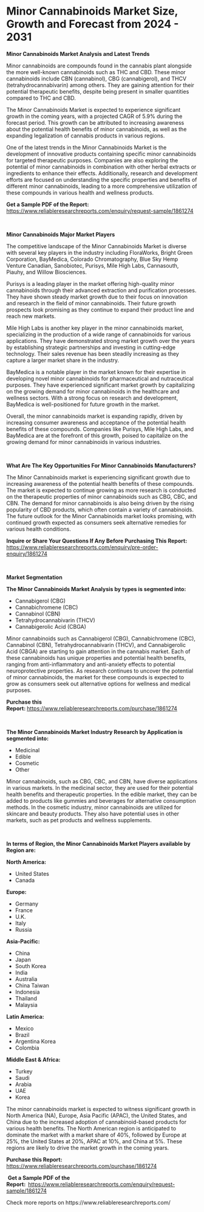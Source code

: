 <p><h1>Minor Cannabinoids Market Size, Growth and Forecast from 2024 - 2031</h1></p><p><strong>Minor Cannabinoids Market Analysis and Latest Trends</strong></p>
<p><p>Minor cannabinoids are compounds found in the cannabis plant alongside the more well-known cannabinoids such as THC and CBD. These minor cannabinoids include CBN (cannabinol), CBG (cannabigerol), and THCV (tetrahydrocannabivarin) among others. They are gaining attention for their potential therapeutic benefits, despite being present in smaller quantities compared to THC and CBD.</p><p>The Minor Cannabinoids Market is expected to experience significant growth in the coming years, with a projected CAGR of 5.9% during the forecast period. This growth can be attributed to increasing awareness about the potential health benefits of minor cannabinoids, as well as the expanding legalization of cannabis products in various regions.</p><p>One of the latest trends in the Minor Cannabinoids Market is the development of innovative products containing specific minor cannabinoids for targeted therapeutic purposes. Companies are also exploring the potential of minor cannabinoids in combination with other herbal extracts or ingredients to enhance their effects. Additionally, research and development efforts are focused on understanding the specific properties and benefits of different minor cannabinoids, leading to a more comprehensive utilization of these compounds in various health and wellness products.</p></p>
<p><strong>Get a Sample PDF of the Report:&nbsp;</strong> <a href="https://www.reliableresearchreports.com/enquiry/request-sample/1861274">https://www.reliableresearchreports.com/enquiry/request-sample/1861274</a></p>
<p>&nbsp;</p>
<p><strong>Minor Cannabinoids Major Market Players</strong></p>
<p><p>The competitive landscape of the Minor Cannabinoids Market is diverse with several key players in the industry including FloraWorks, Bright Green Corporation, BayMedica, Colorado Chromatography, Blue Sky Hemp Venture Canadian, Sanobiotec, Purisys, Mile High Labs, Cannasouth, Piauhy, and Willow Biosciences. </p><p>Purisys is a leading player in the market offering high-quality minor cannabinoids through their advanced extraction and purification processes. They have shown steady market growth due to their focus on innovation and research in the field of minor cannabinoids. Their future growth prospects look promising as they continue to expand their product line and reach new markets.</p><p>Mile High Labs is another key player in the minor cannabinoids market, specializing in the production of a wide range of cannabinoids for various applications. They have demonstrated strong market growth over the years by establishing strategic partnerships and investing in cutting-edge technology. Their sales revenue has been steadily increasing as they capture a larger market share in the industry.</p><p>BayMedica is a notable player in the market known for their expertise in developing novel minor cannabinoids for pharmaceutical and nutraceutical purposes. They have experienced significant market growth by capitalizing on the growing demand for minor cannabinoids in the healthcare and wellness sectors. With a strong focus on research and development, BayMedica is well-positioned for future growth in the market.</p><p>Overall, the minor cannabinoids market is expanding rapidly, driven by increasing consumer awareness and acceptance of the potential health benefits of these compounds. Companies like Purisys, Mile High Labs, and BayMedica are at the forefront of this growth, poised to capitalize on the growing demand for minor cannabinoids in various industries.</p></p>
<p>&nbsp;</p>
<p><strong>What Are The Key Opportunities For Minor Cannabinoids Manufacturers?</strong></p>
<p><p>The Minor Cannabinoids market is experiencing significant growth due to increasing awareness of the potential health benefits of these compounds. The market is expected to continue growing as more research is conducted on the therapeutic properties of minor cannabinoids such as CBG, CBC, and CBN. The demand for minor cannabinoids is also being driven by the rising popularity of CBD products, which often contain a variety of cannabinoids. The future outlook for the Minor Cannabinoids market looks promising, with continued growth expected as consumers seek alternative remedies for various health conditions.</p></p>
<p><strong>Inquire or Share Your Questions If Any Before Purchasing This Report:</strong> <a href="https://www.reliableresearchreports.com/enquiry/pre-order-enquiry/1861274">https://www.reliableresearchreports.com/enquiry/pre-order-enquiry/1861274</a></p>
<p>&nbsp;</p>
<p><strong>Market Segmentation</strong></p>
<p><strong>The Minor Cannabinoids Market Analysis by types is segmented into:</strong></p>
<p><ul><li>Cannabigerol (CBG)</li><li>Cannabichromene (CBC)</li><li>Cannabinol (CBN)</li><li>Tetrahydrocannabivarin (THCV)</li><li>Cannabigerolic Acid (CBGA)</li></ul></p>
<p><p>Minor cannabinoids such as Cannabigerol (CBG), Cannabichromene (CBC), Cannabinol (CBN), Tetrahydrocannabivarin (THCV), and Cannabigerolic Acid (CBGA) are starting to gain attention in the cannabis market. Each of these cannabinoids has unique properties and potential health benefits, ranging from anti-inflammatory and anti-anxiety effects to potential neuroprotective properties. As research continues to uncover the potential of minor cannabinoids, the market for these compounds is expected to grow as consumers seek out alternative options for wellness and medical purposes.</p></p>
<p><strong>Purchase this Report:&nbsp;</strong><a href="https://www.reliableresearchreports.com/purchase/1861274">https://www.reliableresearchreports.com/purchase/1861274</a></p>
<p>&nbsp;</p>
<p><strong>The Minor Cannabinoids Market Industry Research by Application is segmented into:</strong></p>
<p><ul><li>Medicinal</li><li>Edible</li><li>Cosmetic</li><li>Other</li></ul></p>
<p><p>Minor cannabinoids, such as CBG, CBC, and CBN, have diverse applications in various markets. In the medicinal sector, they are used for their potential health benefits and therapeutic properties. In the edible market, they can be added to products like gummies and beverages for alternative consumption methods. In the cosmetic industry, minor cannabinoids are utilized for skincare and beauty products. They also have potential uses in other markets, such as pet products and wellness supplements.</p></p>
<p>&nbsp;</p>
<p><strong>In terms of Region, the Minor Cannabinoids Market Players available by Region are:</strong></p>
<p>
    <p> <strong> North America: </strong>
        <ul>
            <li>United States</li>
            <li>Canada</li>
        </ul>
        </p> 
    <p> <strong> Europe: </strong>
        <ul>
            <li>Germany</li>
            <li>France</li>
            <li>U.K.</li>
            <li>Italy</li>
            <li>Russia</li>
        </ul>
        </p> 
    <p> <strong> Asia-Pacific: </strong>
        <ul>
            <li>China</li>
            <li>Japan</li>
            <li>South Korea</li>
            <li>India</li>
            <li>Australia</li>
            <li>China Taiwan</li>
            <li>Indonesia</li>
            <li>Thailand</li>
            <li>Malaysia</li>
        </ul>
        </p> 
    <p> <strong> Latin America: </strong>
        <ul>
            <li>Mexico</li>
            <li>Brazil</li>
            <li>Argentina Korea</li>
            <li>Colombia</li>
        </ul>
        </p> 
    <p> <strong> Middle East & Africa: </strong>
        <ul>
            <li>Turkey</li>
            <li>Saudi</li>
            <li>Arabia</li>
            <li>UAE</li>
            <li>Korea</li>
        </ul>
    </p>
    </p>
<p><p>The minor cannabinoids market is expected to witness significant growth in North America (NA), Europe, Asia Pacific (APAC), the United States, and China due to the increased adoption of cannabinoid-based products for various health benefits. The North American region is anticipated to dominate the market with a market share of 40%, followed by Europe at 25%, the United States at 20%, APAC at 10%, and China at 5%. These regions are likely to drive the market growth in the coming years.</p></p>
<p><strong>Purchase this Report: </strong><a href="https://www.reliableresearchreports.com/purchase/1861274">https://www.reliableresearchreports.com/purchase/1861274</a></p>
<p>&nbsp;<strong>Get a Sample PDF of the Report:&nbsp;&nbsp;</strong><a href="https://www.reliableresearchreports.com/enquiry/request-sample/1861274">https://www.reliableresearchreports.com/enquiry/request-sample/1861274</a></p>
<p><strong></strong></p>
<p>Check more reports on https://www.reliableresearchreports.com/</p>